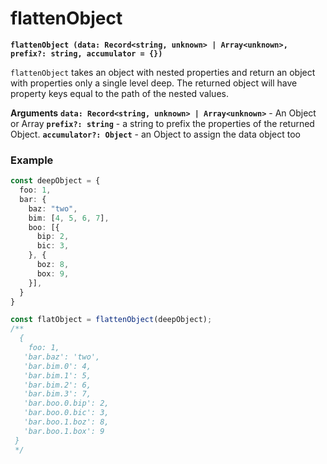 # flattenObject

**`flattenObject (data: Record<string, unknown> | Array<unknown>, prefix?: string, accumulator = {})`**

`flattenObject` takes an object with nested properties and return an object with properties only a single level deep. The returned object will have property keys equal to the path of the nested values.

**Arguments**
**`data: Record<string, unknown> | Array<unknown>`** - An Object or Array
**`prefix?: string`** - a string to prefix the properties of the returned Object.
**`accumulator?: Object`** - an Object to assign the data object too

### Example

```ts
const deepObject = {
  foo: 1,
  bar: {
    baz: "two",
    bim: [4, 5, 6, 7],
    boo: [{
      bip: 2,
      bic: 3,
    }, {
      boz: 8,
      box: 9,
    }],
  }
}

const flatObject = flattenObject(deepObject);
/**
  {
    foo: 1,
   'bar.baz': 'two',
   'bar.bim.0': 4,
   'bar.bim.1': 5,
   'bar.bim.2': 6,
   'bar.bim.3': 7,
   'bar.boo.0.bip': 2,
   'bar.boo.0.bic': 3,
   'bar.boo.1.boz': 8,
   'bar.boo.1.box': 9
 }
 */
```

